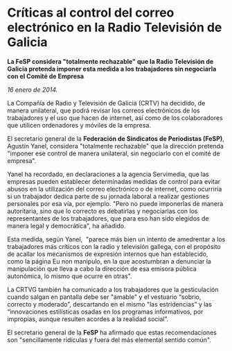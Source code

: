 # Críticas al control del correo electrónico en la Radio Televisión de Galicia

**La FeSP considera "totalmente rechazable" que la Radio Televisión de Galicia pretenda imponer esta medida a los trabajadores sin negociarla con el Comité de Empresa**

*16 enero de 2014.*

La Compañía de Radio y Televisión de Galicia (CRTV) ha decidido, de manera unilateral, que podrá revisar los correos electrónicos de los trabajadores y el uso que hacen de internet, así como de los colaboradores que utilicen ordenadores y móviles de la empresa.

El secretario general de la **Federación de Sindicatos de Periodistas (FeSP)**, Agustín Yanel, considera "totalmente rechazable" que la dirección pretenda "imponer ese control de manera unilateral, sin negociarlo con el comité de empresa".

Yanel ha recordado, en declaraciones a la agencia Servimedia, que las empresas pueden establecer determinadas medidas de control para evitar abusos en la utilización del correo electrónico o de internet, como ocurriría si un trabajador dedica parte de su jornada laboral a realizar gestiones personales por esa vía, por ejemplo. "Pero no puede imponerlas de manera autoritaria, sino que lo correcto es debatirlas y negociarlas con los representantes de los trabajadores, que para eso han sido elegidos de manera legal y democrática", ha añadido.

Esta medida, según Yanel,  "parece más bien un intento de amedrentar a los trabajadores más críticos con la radio y televisión gallega, con el propósito de acallar los mecanismos de expresión internos que han establecido, como la página Eu non manipulo, en la que acostumbran a denunciar la manipulación que lleva a cabo la dirección de esa emisora pública autonómica, lo mismo que ocurre en otras".

La CRTVG también ha comunicado a los trabajadores que la gesticulación cuando salgan en pantalla debe ser "amable" y el vestuario “sobrio, correcto y moderado”, descartando en el mismo "las estridencias” y las “innovaciones estilísticas osadas en los programas informativos, por impropias, aunque resulten acordes a la realidad social”.

El secretario general de la **FeSP** ha afirmado que estas recomendaciones son "sencillamente ridículas y fuera del más elemental sentido común".

